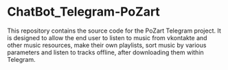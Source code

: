 # ChatBot_Telegram-PoZart
This repository contains the source code for the PoZart Telegram project. It is designed to allow the end user to listen to music from vkontakte and other music resources, make their own playlists, sort music by various parameters and listen to tracks offline, after downloading them within Telegram.
